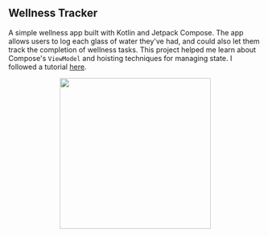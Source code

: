 ## Wellness Tracker
A simple wellness app built with Kotlin and Jetpack Compose. The app allows users to log each glass of water they've had, and could also let them track the completion of wellness tasks. This project helped me learn about Compose's `ViewModel` and hoisting techniques for managing state. I followed a tutorial [here](https://developer.android.com/codelabs/jetpack-compose-state#12).

<p align="center">
<img src="wellness.gif" width=300px/>
</p>
